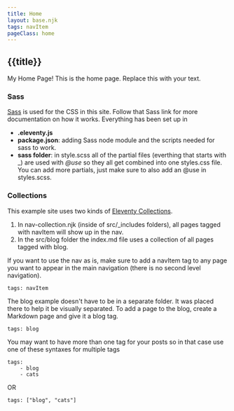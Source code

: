 ```yaml
---
title: Home
layout: base.njk
tags: navItem
pageClass: home
---
```

## {{title}}

My Home Page!
This is the home page. Replace this with your text.

### Sass
[Sass](https://sass-lang.com/) is used for the CSS in this site. Follow that Sass link for more documentation on how it works. Everything has been set up in

* __.eleventy.js__
* __package.json__: adding Sass node module and the scripts needed for sass to work.
* __sass folder__: in style.scss all of the partial files (everthing that starts with _) are used with _@use_ so they all get combined into one styles.css file. You can add more partials, just make sure to also add an @use in styles.scss.


### Collections

This example site uses two kinds of [Eleventy Collections](https://www.11ty.dev/docs/collections/). 

1. In nav-collection.njk (inside of src/_includes folders), all pages tagged with navItem will show up in the nav. 
2. In the src/blog folder the index.md file uses a collection of all pages tagged with blog.

If you want to use the nav as is, make sure to add a navItem tag to any page you want to appear in the main navigation (there is no second level navigation).

```
tags: navItem
```

The blog example doesn't have to be in a separate folder. It was placed there to help it be visually separated. To add a page to the blog, create a Markdown page and give it a blog tag. 

```
tags: blog
```

You may want to have more than one tag for your posts so in that case use one of these syntaxes for multiple tags

```
tags: 
    - blog
    - cats
```

OR

```
tags: ["blog", "cats"]
```
